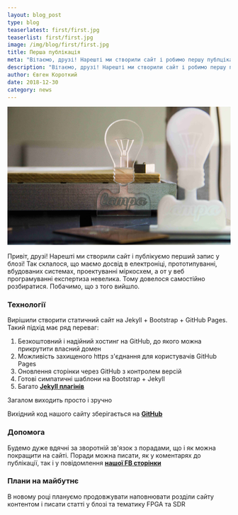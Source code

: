 ```yaml
---
layout: blog_post
type: blog
teaserlatest: first/first.jpg
teaserlist: first/first.jpg
image: /img/blog/first/first.jpg
title: Перша публікація
meta: "Вітаємо, друзі! Нарешті ми створили сайт і робимо першу публцікацію в блозі. Розкажемо трошки про технології на базі яких створено наш сайт і про плани на майбутнє"
description: "Вітаємо, друзі! Нарешті ми створили сайт і робимо першу публцікацію в блозі. Розкажемо трошки про технології на базі яких створено наш сайт і про плани на майбутнє"
author: Євген Короткий
date: 2018-12-30 
category: news
---
```


![](/img/blog/first/first.jpg)

Привіт, друзі! Нарешті ми створили сайт і публікуємо перший запис у блозі! Так склалося, що маємо досвід в електроніці, прототипуванні, вбудованих системах, проектуванні міркосхем, а от у веб програмуванні експертиза невелика. Тому довелося самостійно розбиратися. Побачимо, що з того вийшло.

### Технології

Вирішили створити статичний сайт на Jekyll + Bootstrap + GitHub Pages. Такий підхід має ряд переваг:
1. Безкоштовний і надійний хостинг на GitHub, до якого можна прикрутити власний домен
2. Можливість захищеного https з'єднання для користувачів GitHub Pages
3. Оновлення сторінки через GitHub з контролем версій
4. Готові симпатичні шаблони на Bootstrap + Jekyll
5. Багато **[Jekyll плагінів](https://github.com/planetjekyll/awesome-jekyll-plugins)**

Загалом виходить просто і зручно

Вихідний код нашого сайту зберігається на **[GitHub](https://github.com/LampaLab/lampalab.github.io)**

### Допомога

Будемо дуже вдячні за зворотній зв'язок з порадами, що і як можна покращити на сайті. Поради можна писати, як у коментарях до публікації, так і у повідомлення **[нашої FB сторінки](https://www.facebook.com/lampa.kpi/)**

### Плани на майбутнє

В новому році плануємо продовжувати наповнювати розділи сайту контентом і писати статті у блозі та тематику FPGA та SDR

